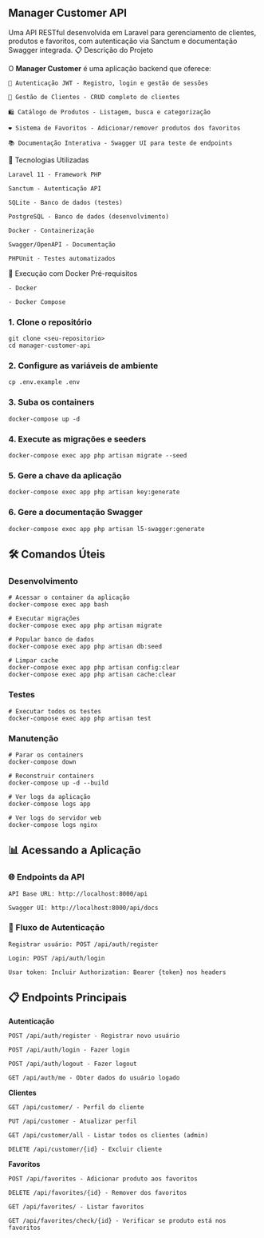 ## Manager Customer API

Uma API RESTful desenvolvida em Laravel para gerenciamento de clientes, produtos e favoritos, com autenticação via Sanctum e documentação Swagger integrada.
📋 Descrição do Projeto

O **Manager Customer** é uma aplicação backend que oferece:

    🔐 Autenticação JWT - Registro, login e gestão de sessões

    👥 Gestão de Clientes - CRUD completo de clientes

    🛍️ Catálogo de Produtos - Listagem, busca e categorização

    ❤️ Sistema de Favoritos - Adicionar/remover produtos dos favoritos

    📚 Documentação Interativa - Swagger UI para teste de endpoints

🚀 Tecnologias Utilizadas

    Laravel 11 - Framework PHP

    Sanctum - Autenticação API

    SQLite - Banco de dados (testes)

    PostgreSQL - Banco de dados (desenvolvimento)

    Docker - Containerização

    Swagger/OpenAPI - Documentação

    PHPUnit - Testes automatizados

🐳 Execução com Docker
Pré-requisitos

    - Docker

    - Docker Compose

### 1. Clone o repositório

```
git clone <seu-repositorio>
cd manager-customer-api
```

### 2. Configure as variáveis de ambiente

```
cp .env.example .env
```

### 3. Suba os containers

```
docker-compose up -d
```

### 4. Execute as migrações e seeders

```
docker-compose exec app php artisan migrate --seed
```

### 5. Gere a chave da aplicação

```
docker-compose exec app php artisan key:generate
```

### 6. Gere a documentação Swagger

```
docker-compose exec app php artisan l5-swagger:generate
```

## 🛠️ Comandos Úteis

### Desenvolvimento

```
# Acessar o container da aplicação
docker-compose exec app bash

# Executar migrações
docker-compose exec app php artisan migrate

# Popular banco de dados
docker-compose exec app php artisan db:seed

# Limpar cache
docker-compose exec app php artisan config:clear
docker-compose exec app php artisan cache:clear
```

### Testes

```
# Executar todos os testes
docker-compose exec app php artisan test
```

### Manutenção

```
# Parar os containers
docker-compose down

# Reconstruir containers
docker-compose up -d --build

# Ver logs da aplicação
docker-compose logs app

# Ver logs do servidor web
docker-compose logs nginx
```


## 📊 Acessando a Aplicação

### 🌐 Endpoints da API

    API Base URL: http://localhost:8000/api

    Swagger UI: http://localhost:8000/api/docs

###  🔐 Fluxo de Autenticação

    Registrar usuário: POST /api/auth/register

    Login: POST /api/auth/login

    Usar token: Incluir Authorization: Bearer {token} nos headers

## 📋 Endpoints Principais

**Autenticação**

    POST /api/auth/register - Registrar novo usuário

    POST /api/auth/login - Fazer login

    POST /api/auth/logout - Fazer logout

    GET /api/auth/me - Obter dados do usuário logado

**Clientes**

    GET /api/customer/ - Perfil do cliente

    PUT /api/customer - Atualizar perfil

    GET /api/customer/all - Listar todos os clientes (admin)

    DELETE /api/customer/{id} - Excluir cliente

**Favoritos**

    POST /api/favorites - Adicionar produto aos favoritos

    DELETE /api/favorites/{id} - Remover dos favoritos

    GET /api/favorites/ - Listar favoritos

    GET /api/favorites/check/{id} - Verificar se produto está nos favoritos